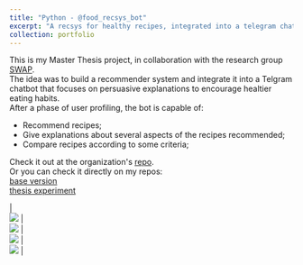 ```yaml
---
title: "Python - @food_recsys_bot"
excerpt: "A recsys for healthy recipes, integrated into a telegram chatbot and focused on persuasive explanations to encourage users to adopt healthier eating habits."
collection: portfolio
---
```


This is my Master Thesis project, in collaboration with the research group [SWAP](http://www.di.uniba.it/~swap/). \
The idea was to build a recommender system and integrate it into a Telgram chatbot that focuses on persuasive explanations to encourage healtier eating habits. \
After a phase of user profiling, the bot is capable of:
- Recommend recipes;
- Give explanations about several aspects of the recipes recommended;
- Compare recipes according to some criteria;


Check it out at the organization's [repo](https://github.com/swapUniba/food_recsys_bot). \
Or you can check it directly on my repos: \
[base version](https://github.com/GianFederico/FoodRecSysBot/tree/gianfederico) \
[thesis experiment](https://github.com/GianFederico/FoodRecSysBot/tree/thesis_poli)

| <br/><img src='/images/bot0.jpg'> | <br/><img src='/images/bot1.jpg'> | <br/><img src='/images/bot2.jpg'> | <br/><img src='/images/bot3.jpg'> |